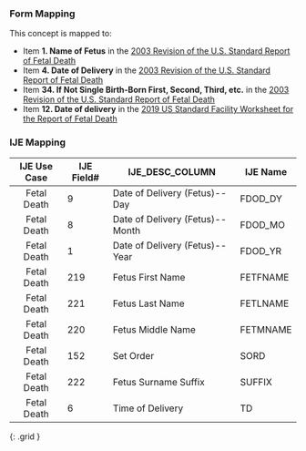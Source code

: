 ### Form Mapping
This concept is mapped to:
 * Item **1. Name of Fetus** in the [2003 Revision of the U.S. Standard Report of Fetal Death](https://www.cdc.gov/nchs/data/dvs/FDEATH11-03finalACC.pdf)
 * Item **4. Date of Delivery** in the [2003 Revision of the U.S. Standard Report of Fetal Death](https://www.cdc.gov/nchs/data/dvs/FDEATH11-03finalACC.pdf)
 * Item **34. If Not Single Birth-Born First, Second, Third, etc.** in the [2003 Revision of the U.S. Standard Report of Fetal Death](https://www.cdc.gov/nchs/data/dvs/FDEATH11-03finalACC.pdf)
 * Item **12. Date of delivery** in the [2019 US Standard Facility Worksheet for the Report of Fetal Death](https://www.cdc.gov/nchs/data/dvs/fetal-death-facility-worksheet-2019-508.pdf)

### IJE Mapping
| **IJE Use Case**| **IJE Field#** |  **IJE_DESC_COLUMN**   |  **IJE Name**  |
| :---------: | --------------- | ------------ | ------------ |
| Fetal Death| 9 | Date of Delivery (Fetus)--Day | FDOD_DY|
| Fetal Death| 8 | Date of Delivery (Fetus)--Month | FDOD_MO|
| Fetal Death| 1 | Date of Delivery (Fetus)--Year | FDOD_YR|
| Fetal Death| 219 | Fetus First Name | FETFNAME|
| Fetal Death| 221 | Fetus Last Name | FETLNAME|
| Fetal Death| 220 | Fetus Middle Name | FETMNAME|
| Fetal Death| 152 | Set Order | SORD|
| Fetal Death| 222 | Fetus Surname Suffix | SUFFIX|
| Fetal Death| 6 | Time of Delivery | TD|
{: .grid }
